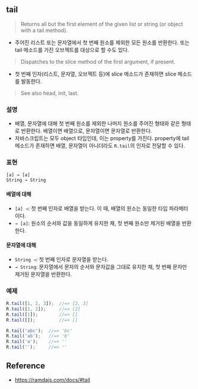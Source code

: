 ## tail
> Returns all but the first element of the given list or string (or object with a tail method).
- 주어진 리스트 또는 문자열에서 첫 번째 원소를 제외한 모든 원소를 반환한다. 또는 tail 메소드를 가진 오브젝트를 대상으로 할 수도 있다.

> Dispatches to the slice method of the first argument, if present.
- 첫 번째 인자(리스트, 문자열, 오브젝트 등)에 slice 메소드가 존재하면 slice 메소드를 발동한다.

> See also head, init, last.

### 설명
- 배열, 문자열에 대해 첫 번째 원소를 제외한 나머지 원소를 주어진 형태와 같은 형태로 반환한다. 배열이면 배열으로, 문자열이면 문자열로 반환한다.
- 자바스크립트는 모두 object 타입인데, 이는 property를 가진다. property에 tail 메소드가 존재하면 배열, 문자열이 아니더라도 `R.tail`의 인자로 전달할 수 있다.

### 표현
```
[a] → [a]
String → String
```

#### 배열에 대해
- `[a] →`: 첫 번째 인자로 배열을 받는다. 이 때, 배열의 원소는 동일한 타입 파라메터이다.
- `→ [a]`: 원소의 순서와 값을 동일하게 유지한 채, 첫 번째 원소만 제거된 배열을 반환한다.

#### 문자열에 대해
- `String →`: 첫 번째 인자로 문자열을 받는다.
- `→ String`: 문자열에서 문자의 순서와 문자값을 그대로 유지한 채, 첫 번째 문자만 제거된 문자열을 반환한다.

### 예제
```js
R.tail([1, 2, 3]);  //=> [2, 3]
R.tail([1, 2]);     //=> [2]
R.tail([1]);        //=> []
R.tail([]);         //=> []

R.tail('abc');  //=> 'bc'
R.tail('ab');   //=> 'b'
R.tail('a');    //=> ''
R.tail('');     //=> ''
```

## Reference
- https://ramdajs.com/docs/#tail
